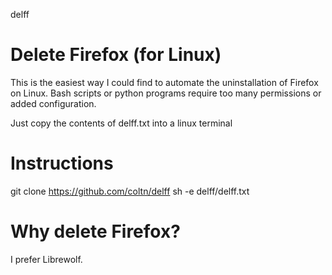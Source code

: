 delff
# Delete Firefox (for Linux)

This is the easiest way I could find to automate the uninstallation of Firefox on Linux.
Bash scripts or python programs require too many permissions or added configuration.

Just copy the contents of delff.txt into a linux terminal

# Instructions

git clone https://github.com/coltn/delff
sh -e delff/delff.txt

# Why delete Firefox?
I prefer Librewolf.
